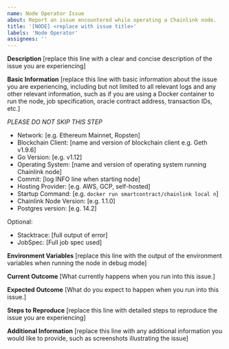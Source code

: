 ```yaml
---
name: Node Operator Issue
about: Report an issue encountered while operating a Chainlink node.
title: '[NODE] <replace with issue title>'
labels: 'Node Operator'
assignees: ''
---
```


**Description**
[replace this line with a clear and concise description of the issue you are experiencing]

**Basic Information**
[replace this line with basic information about the issue you are experiencing, including but not limited to all relevant logs and any other relevant information, such as if you are using a Docker container to run the node, job specification, oracle contract address, transaction IDs, etc.]

*PLEASE DO NOT SKIP THIS STEP*

- Network: [e.g. Ethereum Mainnet, Ropsten]
- Blockchain Client: [name and version of blockchain client e.g. Geth v1.9.6]
- Go Version: [e.g. v1.12]
- Operating System: [name and version of operating system running Chainlink node]
- Commit: [log INFO line when starting node]
- Hosting Provider: [e.g. AWS, GCP, self-hosted]
- Startup Command: [e.g. `docker run smartcontract/chainlink local n`]
- Chainlink Node Version: [e.g. 1.1.0]
- Postgres version: [e.g. 14.2]

Optional:
- Stacktrace: [full output of error]
- JobSpec: [Full job spec used]

**Environment Variables**
[replace this line with the output of the environment variables when running the node in debug mode]

**Current Outcome**
[What currently happens when you run into this issue.]

**Expected Outcome**
[What do you expect to happen when you run into this issue.]


**Steps to Reproduce**
[replace this line with detailed steps to reproduce the issue you are experiencing]

**Additional Information**
[replace this line with any additional information you would like to provide, such as screenshots illustrating the issue]
